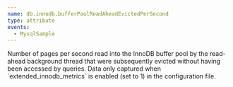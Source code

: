 ```yaml
---
name: db.innodb.bufferPoolReadAheadEvictedPerSecond
type: attribute
events:
  - MysqlSample
---
```


Number of pages per second read into the InnoDB buffer pool by the read-ahead background thread that were subsequently evicted without having been accessed by queries. Data only captured when \`extended\_innodb\_metrics\` is enabled (set to 1) in the configuration file.